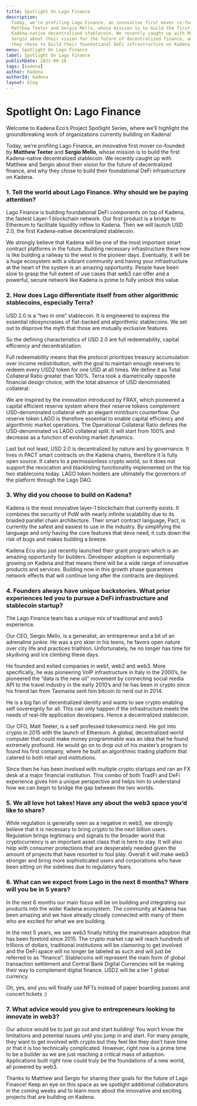 ```yaml
---
title: Spotlight On Lago Finance
description:
  Today, we’re profiling Lago Finance, an innovative first mover co-founded by
  Matthew Teeter and Sergio Mello, whose mission is to build the first
  Kadena-native decentralized stablecoin. We recently caught up with Matthew and
  Sergio about their vision for the future of decentralized finance, and why
  they chose to build their foundational DeFi infrastructure on Kadena.
menu: Spotlight On Lago Finance
label: Spotlight On Lago Finance
publishDate: 2022-06-16
tags: [kadena]
author: Kadena
authorId: kadena
layout: blog
---
```


# Spotlight On: Lago Finance

Welcome to Kadena Eco’s Project Spotlight Series, where we’ll highlight the
groundbreaking work of organizations currently building on Kadena!

Today, we’re profiling Lago Finance, an innovative first mover co-founded by
**Matthew Teeter** and **Sergio Mello**, whose mission is to build the first
Kadena-native decentralized stablecoin. We recently caught up with Matthew and
Sergio about their vision for the future of decentralized finance, and why they
chose to build their foundational DeFi infrastructure on Kadena.

### 1. Tell the world about Lago Finance. Why should we be paying attention?

Lago Finance is building foundational DeFi components on top of Kadena, the
fastest Layer-1 blockchain network. Our first product is a bridge to Ethereum to
facilitate liquidity inflow to Kadena. Then we will launch USD 2.0, the first
Kadena-native decentralized stablecoin.

We strongly believe that Kadena will be one of the most important smart contract
platforms in the future. Building necessary infrastructure there now is like
building a railway to the west in the pioneer days. Eventually, it will be a
huge ecosystem with a vibrant community and having your infrastructure at the
heart of the system is an amazing opportunity. People have been slow to grasp
the full extent of use cases that web3 can offer and a powerful, secure network
like Kadena is prime to fully unlock this value.

### 2. How does Lago differentiate itself from other algorithmic stablecoins, especially Terra?

USD 2.0 is a “two in one” stablecoin. It is engineered to express the essential
idiosyncrasies of fiat-backed and algorithmic stablecoins. We set out to
disprove the myth that those are mutually exclusive features.

So the defining characteristics of USD 2.0 are full redeemability, capital
efficiency and decentralization.

Full redeemability means that the protocol prioritizes treasury accumulation
over income redistribution, with the goal to maintain enough reserves to redeem
every USD2 token for one USD at all times. We define it as Total Collateral
Ratio greater than 100%. Terra took a diametrically opposite financial design
choice, with the total absence of USD denominated collateral.

We are inspired by the innovation introduced by FRAX, which pioneered a capital
efficient reserve system where their reserve tokens complement USD-denominated
collateral with an elegant mint/burn counterflow. Our reserve token LAGO is
therefore essential to enable capital efficiency and algorithmic market
operations. The Operational Collateral Ratio defines the USD-denominated vs LAGO
collateral split. It will start from 100% and decrease as a function of evolving
market dynamics.

Last but not least, USD 2.0 is decentralized by nature and by governance. It
lives in PACT smart contracts on the Kadena chains, therefore it is fully open
source. It caters to a permissionless crypto world, so it does not support the
revocation and blacklisting functionality implemented on the top two stablecoins
today. LAGO token holders are ultimately the governors of the platform through
the Lago DAO.

### 3. Why did you choose to build on Kadena?

Kadena is the most innovative layer-1 blockchain that currently exists. It
combines the security of PoW with nearly infinite scalability due to its braided
parallel chain architecture. Their smart contract language, Pact, is currently
the safest and easiest to use in the industry. By simplifying the language and
only having the core features that devs need, it cuts down the risk of bugs and
makes building a breeze.

Kadena Eco also just recently launched their grant program which is an amazing
opportunity for builders. Developer adoption is exponentially growing on Kadena
and that means there will be a wide range of innovative products and services.
Building now in this growth phase guarantees network effects that will continue
long after the contracts are deployed.

### 4. Founders always have unique backstories. What prior experiences led you to pursue a DeFi infrastructure and stablecoin startup?

The Lago Finance team has a unique mix of traditional and web3 experience.

Our CEO, Sergio Mello, is a generalist, an entrepreneur and a bit of an
adrenaline junkie. He was a pro skier in his teens, he favors open nature over
city life and practices triathlon. Unfortunately, he no longer has time for
skydiving and ice climbing these days.

He founded and exited companies in web1, web2 and web3. More specifically, he
was pioneering VoIP infrastructure in Italy in the 2000’s, he pioneered the
“data is the new oil” movement by connecting social media API to the travel
industry in the early 2010’s and he has been in crypto since his friend Ian from
Tasmania sent him bitcoin to nerd out in 2014.

He is a big fan of decentralized identity and wants to see crypto enabling self
sovereignty for all. This can only happen if the infrastructure meets the needs
of real-life application developers. Hence a decentralized stablecoin.

Our CFO, Matt Teeter, is a self professed tokenomics nerd. He got into crypto in
2015 with the launch of Ethereum. A global, decentralized world computer that
could make money programmable was an idea that he found extremely profound. He
would go on to drop out of his master’s program to found his first company,
where he built an algorithmic trading platform that catered to both retail and
institutions.

Since then he has been involved with multiple crypto startups and ran an FX desk
at a major financial institution. This combo of both TradFi and DeFi experience
gives him a unique perspective and helps him to understand how we can begin to
bridge the gap between the two worlds.

### 5. We all love hot takes! Have any about the web3 space you’d like to share?

While regulation is generally seen as a negative in web3, we strongly believe
that it is necessary to bring crypto to the next billion users. Regulation
brings legitimacy and signals to the broader world that cryptocurrency is an
important asset class that is here to stay. It will also help with consumer
protections that are desperately needed given the amount of projects that have
resorted to foul play. Overall it will make web3 stronger and bring more
sophisticated users and corporations who have been sitting on the sidelines due
to regulatory fears.

### 6. What can we expect from Lago in the next 6 months? Where will you be in 5 years?

In the next 6 months our main focus will be on building and integrating our
products into the wider Kadena ecosystem. The community at Kadena has been
amazing and we have already closely connected with many of them who are excited
for what we are building.

In the next 5 years, we see web3 finally hitting the mainstream adoption that
has been foretold since 2015. The crypto market cap will reach hundreds of
trillions of dollars, traditional institutions will be clamoring to get involved
and the DeFi space will no longer be labeled as such and will just be referred
to as “finance”. Stablecoins will represent the main form of global transaction
settlement and Central Bank Digital Currencies will be making their way to
complement digital finance. USD2 will be a tier 1 global currency.

Oh, yes, and you will finally use NFTs instead of paper boarding passes and
concert tickets :)

### 7. What advice would you give to entrepreneurs looking to innovate in web3?

Our advice would be to just go out and start building! You won’t know the
limitations and potential issues until you jump in and start. For many people,
they want to get involved with crypto but they feel like they don’t have time or
that it is too technically complicated. However, right now is a prime time to be
a builder as we are just reaching a critical mass of adoption. Applications
built right now could truly be the foundations of a new world, all powered by
web3.

Thanks to Matthew and Sergio for sharing their goals for the future of Lago
Finance! Keep an eye on this space as we spotlight additional collaborators in
the coming weeks and to learn more about the innovative and exciting projects
that are building on Kadena.
